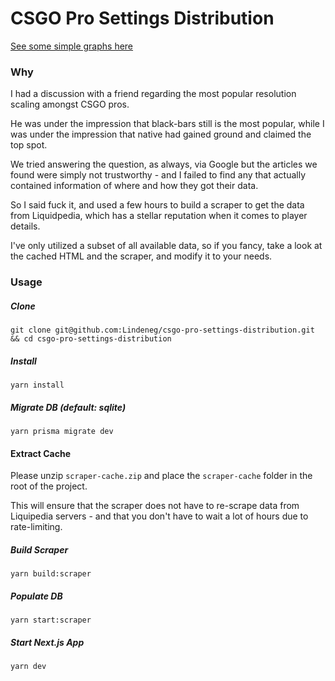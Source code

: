 # CSGO Pro Settings Distribution

[See some simple graphs here](https://csgo-pro-settings-92jx-9xl3b0ppu-lindeneg.vercel.app/)

### Why

I had a discussion with a friend regarding the most popular resolution scaling amongst CSGO pros.

He was under the impression that black-bars still is the most popular, while I was under the impression that native had gained ground and claimed the top spot.

We tried answering the question, as always, via Google but the articles we found were simply not trustworthy - and I failed to find any that actually contained information of where and how they got their data.

So I said fuck it, and used a few hours to build a scraper to get the data from Liquidpedia, which has a stellar reputation when it comes to player details.

I've only utilized a subset of all available data, so if you fancy, take a look at the cached HTML and the scraper, and modify it to your needs.

### Usage

##### Clone

```
git clone git@github.com:Lindeneg/csgo-pro-settings-distribution.git && cd csgo-pro-settings-distribution
```

##### Install

```
yarn install
```

##### Migrate DB (default: sqlite)

```
yarn prisma migrate dev
```

#### Extract Cache

Please unzip `scraper-cache.zip` and place the `scraper-cache` folder in the root of the project.

This will ensure that the scraper does not have to re-scrape data from Liquipedia servers - and that you don't have to wait a lot of hours due to rate-limiting.

##### Build Scraper

```
yarn build:scraper
```

##### Populate DB

```
yarn start:scraper
```

##### Start Next.js App

```
yarn dev
```
